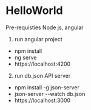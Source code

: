 # HelloWorld

Pre-requisties
Node js, angular

1. run angular project 
- npm install
- ng serve
- https://localhost:4200

2. run db.json API server
- npm install -g json-server
- json-server --watch db.json
- https://localhost:3000